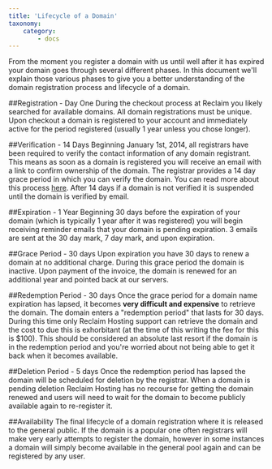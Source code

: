 ```yaml
---
title: 'Lifecycle of a Domain'
taxonomy:
    category:
        - docs
---
```

From the moment you register a domain with us until well after it has expired your domain goes through several different phases. In this document we'll explain those various phases to give you a better understanding of the domain registration process and lifecycle of a domain.

##Registration - Day One
During the checkout process at Reclaim you likely searched for available domains. All domain registrations must be unique. Upon checkout a domain is registered to your account and immediately active for the period registered (usually 1 year unless you chose longer).

##Verification - 14 Days
Beginning January 1st, 2014, all registrars have been required to verify the contact information of any domain registrant. This means as soon as a domain is registered you will receive an email with a link to confirm ownership of the domain. The registrar provides a 14 day grace period in which you can verify the domain. You can read more about this process [here](http://docs.reclaimhosting.com/FAQ/Verification_Link_Email/). After 14 days if a domain is not verified it is suspended until the domain is verified by email.

##Expiration - 1 Year
Beginning 30 days before the expiration of your domain (which is typically 1 year after it was registered) you will begin receiving reminder emails that your domain is pending expiration. 3 emails are sent at the 30 day mark, 7 day mark, and upon expiration.

##Grace Period - 30 days
Upon expiration you have 30 days to renew a domain at no additional charge. During this grace period the domain is inactive. Upon payment of the invoice, the domain is renewed for an additional year and pointed back at our servers.

##Redemption Period - 30 days
Once the grace period for a domain name expiration has lapsed, it becomes **very difficult and expensive** to retrieve the domain. The domain enters a "redemption period" that lasts for 30 days. During this time only Reclaim Hosting support can retrieve the domain and the cost to due this is exhorbitant (at the time of this writing the fee for this is $100). This should be considered an absolute last resort if the domain is in the redemption period and you're worried about not being able to get it back when it becomes available.

##Deletion Period - 5 days
Once the redemption period has lapsed the domain will be scheduled for deletion by the registrar. When a domain is pending deletion Reclaim Hosting has no recourse for getting the domain renewed and users will need to wait for the domain to become publicly available again to re-register it.

##Availability
The final lifecycle of a domain registration where it is released to the general public. If the domain is a popular one often registrars will make very early attempts to register the domain, however in some instances a domain will simply become available in the general pool again and can be registered by any user.